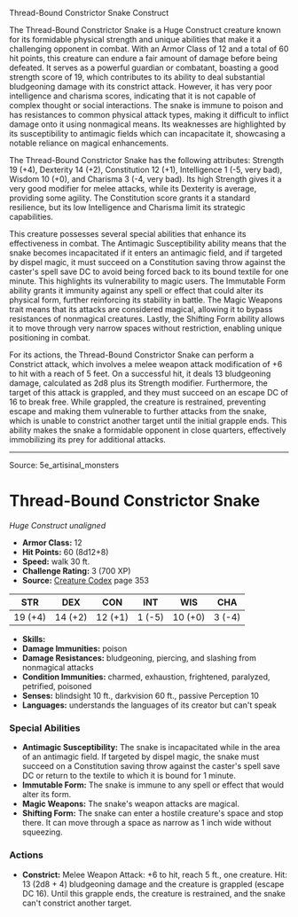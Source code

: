 <MonsterName/>Thread-Bound Constrictor Snake</MonsterName>
<CreatureType/>Construct</CreatureType>

<summary>The Thread-Bound Constrictor Snake is a Huge Construct creature known for its formidable physical strength and unique abilities that make it a challenging opponent in combat. With an Armor Class of 12 and a total of 60 hit points, this creature can endure a fair amount of damage before being defeated. It serves as a powerful guardian or combatant, boasting a good strength score of 19, which contributes to its ability to deal substantial bludgeoning damage with its constrict attack. However, it has very poor intelligence and charisma scores, indicating that it is not capable of complex thought or social interactions. The snake is immune to poison and has resistances to common physical attack types, making it difficult to inflict damage onto it using nonmagical means. Its weaknesses are highlighted by its susceptibility to antimagic fields which can incapacitate it, showcasing a notable reliance on magical enhancements.</summary>

<detail>

The Thread-Bound Constrictor Snake has the following attributes: Strength 19 (+4), Dexterity 14 (+2), Constitution 12 (+1), Intelligence 1 (-5, very bad), Wisdom 10 (+0), and Charisma 3 (-4, very bad). Its high Strength gives it a very good modifier for melee attacks, while its Dexterity is average, providing some agility. The Constitution score grants it a standard resilience, but its low Intelligence and Charisma limit its strategic capabilities.

This creature possesses several special abilities that enhance its effectiveness in combat. The Antimagic Susceptibility ability means that the snake becomes incapacitated if it enters an antimagic field, and if targeted by dispel magic, it must succeed on a Constitution saving throw against the caster's spell save DC to avoid being forced back to its bound textile for one minute. This highlights its vulnerability to magic users. The Immutable Form ability grants it immunity against any spell or effect that could alter its physical form, further reinforcing its stability in battle. The Magic Weapons trait means that its attacks are considered magical, allowing it to bypass resistances of nonmagical creatures. Lastly, the Shifting Form ability allows it to move through very narrow spaces without restriction, enabling unique positioning in combat.

For its actions, the Thread-Bound Constrictor Snake can perform a Constrict attack, which involves a melee weapon attack modification of +6 to hit with a reach of 5 feet. On a successful hit, it deals 13 bludgeoning damage, calculated as 2d8 plus its Strength modifier. Furthermore, the target of this attack is grappled, and they must succeed on an escape DC of 16 to break free. While grappled, the creature is restrained, preventing escape and making them vulnerable to further attacks from the snake, which is unable to constrict another target until the initial grapple ends. This ability makes the snake a formidable opponent in close quarters, effectively immobilizing its prey for additional attacks.</detail>



---

Source: 5e_artisinal_monsters

# Thread-Bound Constrictor Snake

*Huge* *Construct* *unaligned*

- **Armor Class:** 12
- **Hit Points:** 60 (8d12+8)
- **Speed:** walk 30 ft.
- **Challenge Rating:** 3 (700 XP)
- **Source:** [Creature Codex](https://koboldpress.com/kpstore/product/creature-codex-for-5th-edition-dnd) page 353

| STR | DEX | CON | INT | WIS | CHA |
| --- | --- | --- | --- | --- | --- |
| 19 (+4) | 14 (+2) | 12 (+1) | 1 (-5) | 10 (+0) | 3 (-4) |

- **Skills:** 
- **Damage Immunities:** poison
- **Damage Resistances:** bludgeoning, piercing, and slashing from nonmagical attacks
- **Condition Immunities:** charmed, exhaustion, frightened, paralyzed, petrified, poisoned
- **Senses:** blindsight 10 ft., darkvision 60 ft., passive Perception 10
- **Languages:** understands the languages of its creator but can't speak

### Special Abilities

- **Antimagic Susceptibility:** The snake is incapacitated while in the area of an antimagic field. If targeted by dispel magic, the snake must succeed on a Constitution saving throw against the caster's spell save DC or return to the textile to which it is bound for 1 minute.
- **Immutable Form:** The snake is immune to any spell or effect that would alter its form.
- **Magic Weapons:** The snake's weapon attacks are magical.
- **Shifting Form:** The snake can enter a hostile creature's space and stop there. It can move through a space as narrow as 1 inch wide without squeezing.

### Actions

- **Constrict:** Melee Weapon Attack: +6 to hit, reach 5 ft., one creature. Hit: 13 (2d8 + 4) bludgeoning damage and the creature is grappled (escape DC 16). Until this grapple ends, the creature is restrained, and the snake can't constrict another target.





